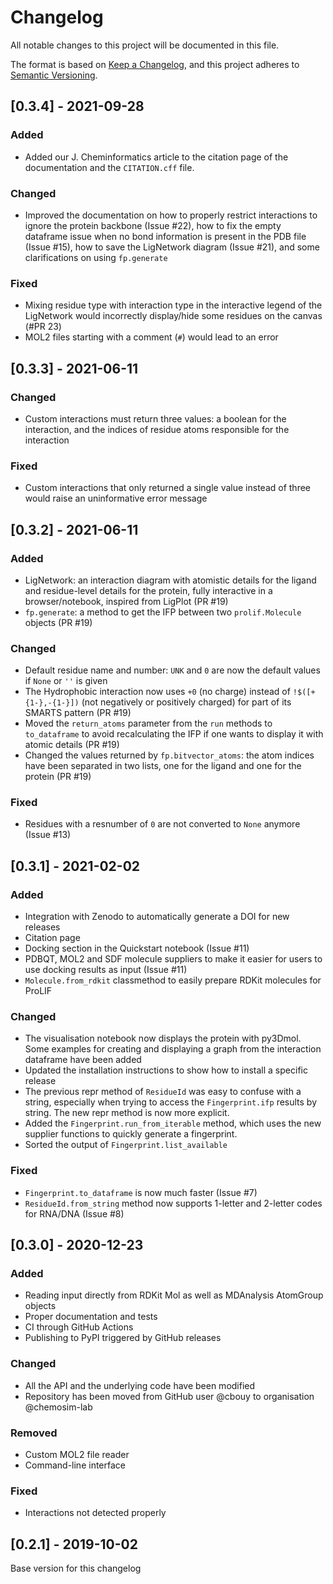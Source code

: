 # Changelog
All notable changes to this project will be documented in this file.

The format is based on [Keep a Changelog](https://keepachangelog.com/en/1.0.0/),
and this project adheres to [Semantic Versioning](https://semver.org/spec/v2.0.0.html).

## [0.3.4] - 2021-09-28
### Added
- Added our J. Cheminformatics article to the citation page of the documentation and the
  `CITATION.cff` file. 
### Changed
- Improved the documentation on how to properly restrict interactions to ignore the
  protein backbone (Issue #22), how to fix the empty dataframe issue when no bond
  information is present in the PDB file (Issue #15), how to save the LigNetwork diagram
  (Issue #21), and some clarifications on using `fp.generate`
### Fixed
- Mixing residue type with interaction type in the interactive legend of the LigNetwork
  would incorrectly display/hide some residues on the canvas (#PR 23)
- MOL2 files starting with a comment (`#`) would lead to an error

## [0.3.3] - 2021-06-11
### Changed
- Custom interactions must return three values: a boolean for the interaction,
  and the indices of residue atoms responsible for the interaction
### Fixed
- Custom interactions that only returned a single value instead of three would
  raise an uninformative error message


## [0.3.2] - 2021-06-11
### Added
- LigNetwork: an interaction diagram with atomistic details for the ligand and
  residue-level details for the protein, fully interactive in a browser/notebook, inspired
  from LigPlot (PR #19)
- `fp.generate`: a method to get the IFP between two `prolif.Molecule` objects (PR #19)
### Changed
- Default residue name and number: `UNK` and `0` are now the default values if `None` or
  `''` is given
- The Hydrophobic interaction now uses `+0` (no charge) instead of `!$([+{1-},-{1-}])`
  (not negatively or positively charged) for part of its SMARTS pattern (PR #19)
- Moved the `return_atoms` parameter from the `run` methods to `to_dataframe` to avoid
  recalculating the IFP if one wants to display it with atomic details (PR #19)
- Changed the values returned by `fp.bitvector_atoms`: the atom indices have been
  separated in two lists, one for the ligand and one for the protein (PR #19)
### Fixed
- Residues with a resnumber of `0` are not converted to `None` anymore (Issue #13)

## [0.3.1] - 2021-02-02
### Added
- Integration with Zenodo to automatically generate a DOI for new releases
- Citation page
- Docking section in the Quickstart notebook (Issue #11)
- PDBQT, MOL2 and SDF molecule suppliers to make it easier for users to use docking
  results as input (Issue #11)
- `Molecule.from_rdkit` classmethod to easily prepare RDKit molecules for ProLIF
### Changed
- The visualisation notebook now displays the protein with py3Dmol. Some examples for
  creating and displaying a graph from the interaction dataframe have been added
- Updated the installation instructions to show how to install a specific release
- The previous repr method of `ResidueId` was easy to confuse with a string, especially
  when trying to access the `Fingerprint.ifp` results by string. The new repr method is
  now more explicit.
- Added the `Fingerprint.run_from_iterable` method, which uses the new supplier functions
  to quickly generate a fingerprint.
- Sorted the output of `Fingerprint.list_available`
### Fixed
- `Fingerprint.to_dataframe` is now much faster (Issue #7)
- `ResidueId.from_string` method now supports 1-letter and 2-letter codes for RNA/DNA
  (Issue #8)

## [0.3.0] - 2020-12-23
### Added
- Reading input directly from RDKit Mol as well as MDAnalysis AtomGroup objects
- Proper documentation and tests
- CI through GitHub Actions
- Publishing to PyPI triggered by GitHub releases
### Changed
- All the API and the underlying code have been modified
- Repository has been moved from GitHub user @cbouy to organisation @chemosim-lab
### Removed
- Custom MOL2 file reader
- Command-line interface
### Fixed
- Interactions not detected properly

## [0.2.1] - 2019-10-02
Base version for this changelog